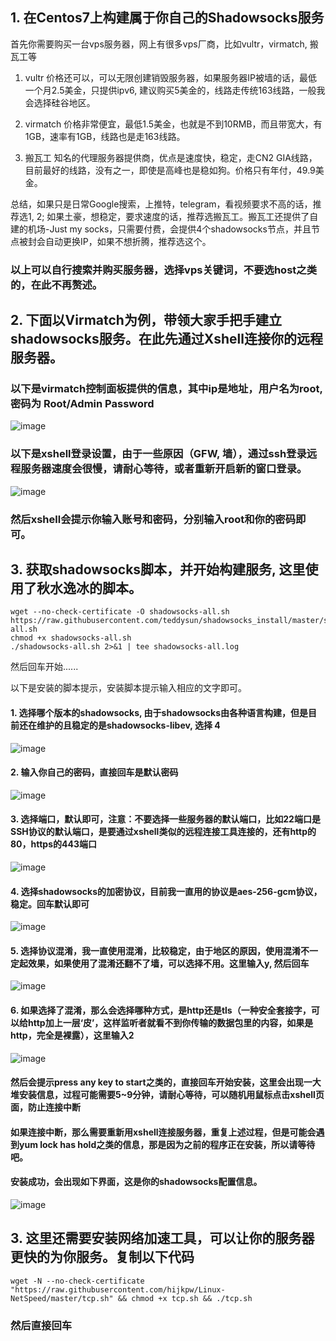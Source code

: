 ## 1. 在Centos7上构建属于你自己的Shadowsocks服务
首先你需要购买一台vps服务器，网上有很多vps厂商，比如vultr，virmatch, 搬瓦工等
1. vultr
  价格还可以，可以无限创建销毁服务器，如果服务器IP被墙的话，最低一个月2.5美金，只提供ipv6, 建议购买5美金的，线路走传统163线路，一般我会选择硅谷地区。
  
2. virmatch
  价格非常便宜，最低1.5美金，也就是不到10RMB，而且带宽大，有1GB，速率有1GB，线路也是走163线路。

3. 搬瓦工
  知名的代理服务器提供商，优点是速度快，稳定，走CN2 GIA线路，目前最好的线路，没有之一，即使是高峰也是稳如狗。价格只有年付，49.9美金。
  
  总结，如果只是日常Google搜索，上推特，telegram，看视频要求不高的话，推荐选1, 2; 如果土豪，想稳定，要求速度的话，推荐选搬瓦工。搬瓦工还提供了自建的机场-Just my socks，只需要付费，会提供4个shadowsocks节点，并且节点被封会自动更换IP，如果不想折腾，推荐选这个。
 
 ### 以上可以自行搜索并购买服务器，选择vps关键词，不要选host之类的，在此不再赘述。
 
 ## 2. 下面以Virmatch为例，带领大家手把手建立shadowsocks服务。在此先通过Xshell连接你的远程服务器。
  ### 以下是virmatch控制面板提供的信息，其中ip是地址，用户名为root, 密码为 Root/Admin Password
  ![image](https://github.com/LJJ1994/shadowsocks_service/raw/master/images/test04.png)
  
  ### 以下是xshell登录设置，由于一些原因（GFW, 墙），通过ssh登录远程服务器速度会很慢，请耐心等待，或者重新开启新的窗口登录。
  ![image](https://github.com/LJJ1994/shadowsocks_service/raw/master/images/test03.png)
  
  ### 然后xshell会提示你输入账号和密码，分别输入root和你的密码即可。
  
 ## 3. 获取shadowsocks脚本，并开始构建服务, 这里使用了秋水逸冰的脚本。
   ```
   wget --no-check-certificate -O shadowsocks-all.sh https://raw.githubusercontent.com/teddysun/shadowsocks_install/master/shadowsocks-all.sh
   chmod +x shadowsocks-all.sh
   ./shadowsocks-all.sh 2>&1 | tee shadowsocks-all.log
   ```
   然后回车开始......
  
  以下是安装的脚本提示，安装脚本提示输入相应的文字即可。
  
  #### 1. 选择哪个版本的shadowsocks, 由于shadowsocks由各种语言构建，但是目前还在维护的且稳定的是shadowsocks-libev, 选择 4
   ![image](https://github.com/LJJ1994/shadowsocks_service/raw/master/images/test05.png)
  
  #### 2. 输入你自己的密码，直接回车是默认密码
   ![image](https://github.com/LJJ1994/shadowsocks_service/raw/master/images/test06.png)
    
  #### 3. 选择端口，默认即可，注意：不要选择一些服务器的默认端口，比如22端口是SSH协议的默认端口，是要通过xshell类似的远程连接工具连接的，还有http的80，https的443端口
   ![image](https://github.com/LJJ1994/shadowsocks_service/raw/master/images/test07.png)
    
  #### 4. 选择shadowsocks的加密协议，目前我一直用的协议是aes-256-gcm协议，稳定。回车默认即可
   ![image](https://github.com/LJJ1994/shadowsocks_service/raw/master/images/test08.png)
    
  #### 5. 选择协议混淆，我一直使用混淆，比较稳定，由于地区的原因，使用混淆不一定起效果，如果使用了混淆还翻不了墙，可以选择不用。这里输入y, 然后回车
   ![image](https://github.com/LJJ1994/shadowsocks_service/raw/master/images/test09.png)
    
  #### 6. 如果选择了混淆，那么会选择哪种方式，是http还是tls（一种安全套接字，可以给http加上一层‘皮’，这样监听者就看不到你传输的数据包里的内容，如果是http，完全是裸露），这里输入2
   ![image](https://github.com/LJJ1994/shadowsocks_service/raw/master/images/test10.png)
    
  #### 然后会提示press any key to start之类的，直接回车开始安装，这里会出现一大堆安装信息，过程可能需要5~9分钟，请耐心等待，可以随机用鼠标点击xshell页面，防止连接中断
  #### 如果连接中断，那么需要重新用xshell连接服务器，重复上述过程，但是可能会遇到yum lock has hold之类的信息，那是因为之前的程序正在安装，所以请等待吧。
  
  
  #### 安装成功，会出现如下界面，这是你的shadowsocks配置信息。
   ![image](https://github.com/LJJ1994/shadowsocks_service/raw/master/images/success.jpg)
   
   
## 3. 这里还需要安装网络加速工具，可以让你的服务器更快的为你服务。复制以下代码
  ```
  wget -N --no-check-certificate "https://raw.githubusercontent.com/hijkpw/Linux-NetSpeed/master/tcp.sh" && chmod +x tcp.sh && ./tcp.sh
  ```
  ### 然后直接回车
